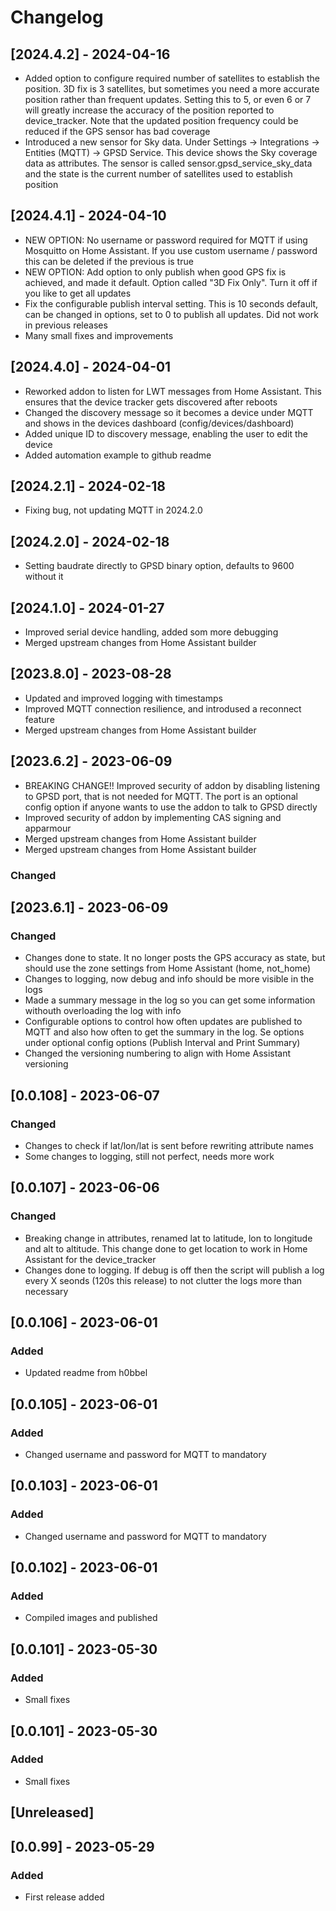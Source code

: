 # Changelog

## [2024.4.2] - 2024-04-16
 - Added option to configure required number of satellites to establish the position. 3D fix is 3 satellites, but sometimes you need a more accurate position rather than frequent updates. Setting this to 5, or even 6 or 7 will greatly increase the accuracy of the position reported to device_tracker. Note that the updated position frequency could be reduced if the GPS sensor has bad coverage
 - Introduced a new sensor for Sky data. Under Settings -> Integrations -> Entities (MQTT) -> GPSD Service. This device shows the Sky coverage data as attributes. The sensor is called sensor.gpsd_service_sky_data and the state is the current number of satellites used to establish position

## [2024.4.1] - 2024-04-10
 - NEW OPTION: No username or password required for MQTT if using Mosquitto on Home Assistant. If you use custom username / password this can be deleted if the previous is true
 - NEW OPTION: Add option to only publish when good GPS fix is achieved, and made it default. Option called "3D Fix Only". Turn it off if you like to get all updates
 - Fix the configurable publish interval setting. This is 10 seconds default, can be changed in options, set to 0 to publish all updates. Did not work in previous releases
 - Many small fixes and improvements


## [2024.4.0] - 2024-04-01
 - Reworked addon to listen for LWT messages from Home Assistant. This ensures that the device tracker gets discovered after reboots
 - Changed the discovery message so it becomes a device under MQTT and shows in the devices dashboard (config/devices/dashboard)
 - Added unique ID to discovery message, enabling the user to edit the device
 - Added automation example to github readme

## [2024.2.1] - 2024-02-18
 - Fixing bug, not updating MQTT in 2024.2.0

## [2024.2.0] - 2024-02-18
 - Setting baudrate directly to GPSD binary option, defaults to 9600 without it

## [2024.1.0] - 2024-01-27
 - Improved serial device handling, added som more debugging
 - Merged upstream changes from Home Assistant builder

## [2023.8.0] - 2023-08-28

- Updated and improved logging with timestamps
- Improved MQTT connection resilience, and introdused a reconnect feature
- Merged upstream changes from Home Assistant builder

## [2023.6.2] - 2023-06-09

- BREAKING CHANGE!! Improved security of addon by disabling listening to GPSD port, that is not needed for MQTT. The port is an optional config option if anyone wants to use the addon to talk to GPSD directly
- Improved security of addon by implementing CAS signing and apparmour
- Merged upstream changes from Home Assistant builder
- Merged upstream changes from Home Assistant builder

### Changed

## [2023.6.1] - 2023-06-09

### Changed

- Changes done to state. It no longer posts the GPS accuracy as state, but should use the zone settings from Home Assistant (home, not_home)
- Changes to logging, now debug and info should be more visible in the logs
- Made a summary message in the log so you can get some information withouth overloading the log with info
- Configurable options to control how often updates are published to MQTT and also how often to get the summary in the log. Se options under optional config options (Publish Interval and Print Summary)
- Changed the versioning numbering to align with Home Assistant versioning

## [0.0.108] - 2023-06-07

### Changed

- Changes to check if lat/lon/lat is sent before rewriting attribute names
- Some changes to logging, still not perfect, needs more work

## [0.0.107] - 2023-06-06

### Changed

- Breaking change in attributes, renamed lat to latitude, lon to longitude and alt to altitude. This change done to get location to work in Home Assistant for the device_tracker
- Changes done to logging. If debug is off then the script will publish a log every X seonds (120s this release) to not clutter the logs more than necessary

## [0.0.106] - 2023-06-01

### Added

- Updated readme from h0bbel


## [0.0.105] - 2023-06-01

### Added

- Changed username and password for MQTT to mandatory


## [0.0.103] - 2023-06-01

### Added

- Changed username and password for MQTT to mandatory

## [0.0.102] - 2023-06-01

### Added

- Compiled images and published

## [0.0.101] - 2023-05-30

### Added

- Small fixes

## [0.0.101] - 2023-05-30

### Added

- Small fixes

## [Unreleased]

## [0.0.99] - 2023-05-29

### Added

- First release added



